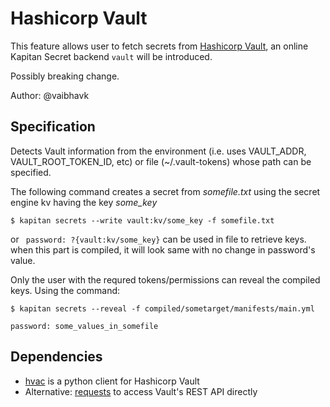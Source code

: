 # Hashicorp Vault 

This feature allows user to fetch secrets from [Hashicorp Vault](https://www.vaultproject.io/), an online Kapitan Secret backend `vault` will be introduced. 

Possibly breaking change. 

Author: @vaibhavk

## Specification

Detects Vault information from the environment (i.e. uses VAULT_ADDR, VAULT_ROOT_TOKEN_ID, etc) or file (~/.vault-tokens) whose path can be specified.

The following command creates a secret from _somefile.txt_ using the secret engine kv having the key *some_key*

```shell
$ kapitan secrets --write vault:kv/some_key -f somefile.txt
```

or ` password: ?{vault:kv/some_key}` can be used in file to retrieve keys.
when this part is compiled, it will look same with no change in password's value.

Only the user with the requred tokens/permissions can reveal the compiled keys. Using the command:
```shell
$ kapitan secrets --reveal -f compiled/sometarget/manifests/main.yml

password: some_values_in_somefile
```
## Dependencies

- [hvac](https://github.com/hvac/hvac) is a python client for Hashicorp Vault
- Alternative: [requests](https://pypi.org/project/requests/) to access Vault's REST API directly
